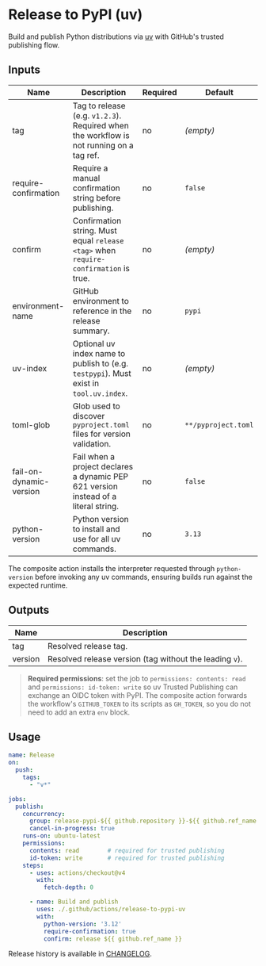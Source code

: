 # Release to PyPI (uv)

Build and publish Python distributions via
[uv](https://github.com/astral-sh/uv) with GitHub's trusted publishing flow.

## Inputs

| Name | Description | Required | Default |
| --- | --- | --- | --- |
| tag | Tag to release (e.g. `v1.2.3`). Required when the workflow is not running on a tag ref. | no | _(empty)_ |
| require-confirmation | Require a manual confirmation string before publishing. | no | `false` |
| confirm | Confirmation string. Must equal `release <tag>` when `require-confirmation` is true. | no | _(empty)_ |
| environment-name | GitHub environment to reference in the release summary. | no | `pypi` |
| uv-index | Optional uv index name to publish to (e.g. `testpypi`). Must exist in `tool.uv.index`. | no | _(empty)_ |
| toml-glob | Glob used to discover `pyproject.toml` files for version validation. | no | `**/pyproject.toml` |
| fail-on-dynamic-version | Fail when a project declares a dynamic PEP 621 version instead of a literal string. | no | `false` |
| python-version | Python version to install and use for all uv commands. | no | `3.13` |

The composite action installs the interpreter requested through `python-version`
before invoking any uv commands, ensuring builds run against the expected
runtime.

## Outputs

| Name | Description |
| --- | --- |
| tag | Resolved release tag. |
| version | Resolved release version (tag without the leading `v`). |

> **Required permissions**: set the job to `permissions: contents: read` and `permissions: id-token: write` so uv Trusted Publishing can exchange an OIDC token with PyPI.
> The composite action forwards the workflow's `GITHUB_TOKEN` to its scripts as `GH_TOKEN`, so you do not need to add an extra `env` block.

## Usage

```yaml
name: Release
on:
  push:
    tags:
      - "v*"

jobs:
  publish:
    concurrency:
      group: release-pypi-${{ github.repository }}-${{ github.ref_name }}
      cancel-in-progress: true
    runs-on: ubuntu-latest
    permissions:
      contents: read        # required for trusted publishing
      id-token: write       # required for trusted publishing
    steps:
      - uses: actions/checkout@v4
        with:
          fetch-depth: 0

      - name: Build and publish
        uses: ./.github/actions/release-to-pypi-uv
        with:
          python-version: '3.12'
          require-confirmation: true
          confirm: release ${{ github.ref_name }}
```

Release history is available in [CHANGELOG](CHANGELOG.md).
